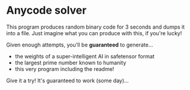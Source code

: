 # Anycode solver

This program produces random binary code for 3 seconds and dumps it into a file. Just imagine what you can produce with this, if you're lucky!

Given enough attempts, you'll be **guaranteed** to generate...

- the weights of a super-intelligent AI in safetensor format
- the largest prime number known to humanity
- this very program including the readme!

Give it a try! It's guaranteed to work (some day)...
